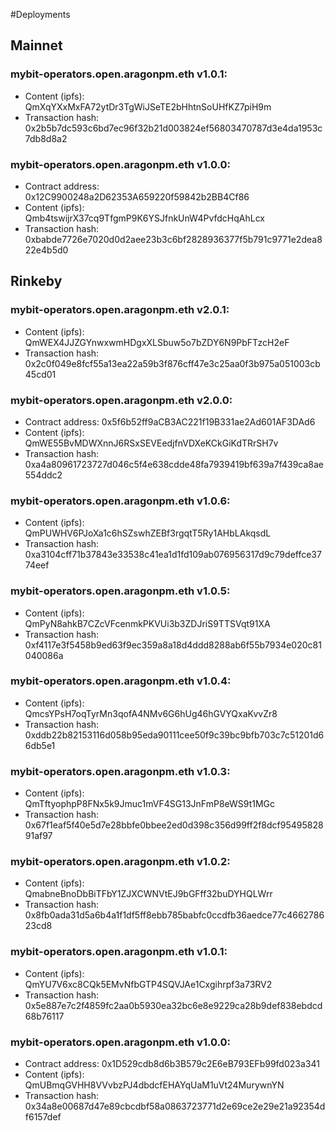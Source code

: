 #Deployments
## Mainnet
### mybit-operators.open.aragonpm.eth v1.0.1:
 - Content (ipfs): QmXqYXxMxFA72ytDr3TgWiJSeTE2bHhtnSoUHfKZ7piH9m
 - Transaction hash: 0x2b5b7dc593c6bd7ec96f32b21d003824ef56803470787d3e4da1953c7db8d8a2

### mybit-operators.open.aragonpm.eth v1.0.0:
 - Contract address: 0x12C9900248a2D62353A659220f59842b2BB4Cf86
 - Content (ipfs): Qmb4tswijrX37cq9TfgmP9K6YSJfnkUnW4PvfdcHqAhLcx
 - Transaction hash: 0xbabde7726e7020d0d2aee23b3c6bf2828936377f5b791c9771e2dea822e4b5d0

## Rinkeby
### mybit-operators.open.aragonpm.eth v2.0.1:
 - Content (ipfs): QmWEX4JJZGYnwxwmHDgxXLSbuw5o7bZDY6N9PbFTzcH2eF
 - Transaction hash: 0x2c0f049e8fcf55a13ea22a59b3f876cff47e3c25aa0f3b975a051003cb45cd01

### mybit-operators.open.aragonpm.eth v2.0.0:
 - Contract address: 0x5f6b52ff9aCB3AC221f19B331ae2Ad601AF3DAd6
 - Content (ipfs): QmWE55BvMDWXnnJ6RSxSEVEedjfnVDXeKCkGiKdTRrSH7v
 - Transaction hash: 0xa4a80961723727d046c5f4e638cdde48fa7939419bf639a7f439ca8ae554ddc2

### mybit-operators.open.aragonpm.eth v1.0.6:
 - Content (ipfs): QmPUWHV6PJoXa1c6hSZswhZEBf3rgqtT5Ry1AHbLAkqsdL
 - Transaction hash: 0xa3104cff71b37843e33538c41ea1d1fd109ab076956317d9c79deffce3774eef

### mybit-operators.open.aragonpm.eth v1.0.5:
 - Content (ipfs): QmPyN8ahkB7CZcVFcenmkPKVUi3b3ZDJriS9TTSVqt91XA
 - Transaction hash: 0xf4117e3f5458b9ed63f9ec359a8a18d4ddd8288ab6f55b7934e020c81040086a

### mybit-operators.open.aragonpm.eth v1.0.4:
 - Content (ipfs): QmcsYPsH7oqTyrMn3qofA4NMv6G6hUg46hGVYQxaKvvZr8
 - Transaction hash: 0xddb22b82153116d058b95eda90111cee50f9c39bc9bfb703c7c51201d66db5e1

### mybit-operators.open.aragonpm.eth v1.0.3:
 - Content (ipfs): QmTftyophpP8FNx5k9Jmuc1mVF4SG13JnFmP8eWS9t1MGc
 - Transaction hash: 0x67f1eaf5f40e5d7e28bbfe0bbee2ed0d398c356d99ff2f8dcf9549582891af97

### mybit-operators.open.aragonpm.eth v1.0.2:
 - Content (ipfs): QmabneBnoDbBiTFbY1ZJXCWNVtEJ9bGFff32buDYHQLWrr
 - Transaction hash: 0x8fb0ada31d5a6b4a1f1df5ff8ebb785babfc0ccdfb36aedce77c466278623cd8

### mybit-operators.open.aragonpm.eth v1.0.1:
 - Content (ipfs): QmYU7V6xc8CQk5EMvNfbGTP4SQVJAe1Cxgihrpf3a73RV2
 - Transaction hash: 0x5e887e7c2f4859fc2aa0b5930ea32bc6e8e9229ca28b9def838ebdcd68b76117

### mybit-operators.open.aragonpm.eth v1.0.0:
 - Contract address: 0x1D529cdb8d6b3B579c2E6eB793EFb99fd023a341
 - Content (ipfs): QmUBmqGVHH8VVvbzPJ4dbdcfEHAYqUaM1uVt24MurywnYN
 - Transaction hash: 0x34a8e00687d47e89cbcdbf58a0863723771d2e69ce2e29e21a92354df6157def
